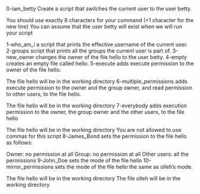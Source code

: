 0-iam_betty Create a script that switches the current user to the user betty.

You should use exactly 8 characters for your command (+1 character for the new line)
You can assume that the user betty will exist when we will run your script

1-who_am_i a script that prints the effective username of the current user.
2-groups  script that prints all the groups the current user is part of.
3-new_owner changes the owner of the file hello to the user betty.
4-empty creates an empty file called hello.
5-execute adds execute permission to the owner of the file hello.

The file hello will be in the working directory
6-multiple_permissions  adds execute permission to the owner and the group owner, and read permission to other users, to the file hello.

The file hello will be in the working directory
7-everybody adds execution permission to the owner, the group owner and the other users, to the file hello

The file hello will be in the working directory
You are not allowed to use commas for this script
8-James_Bond sets the permission to the file hello as follows:

Owner: no permission at all
Group: no permission at all
Other users: all the permissions
9-John_Doe sets the mode of the file hello
10-mirror_permissions sets the mode of the file hello the same as olleh’s mode.

The file hello will be in the working directory
The file olleh will be in the working directory
